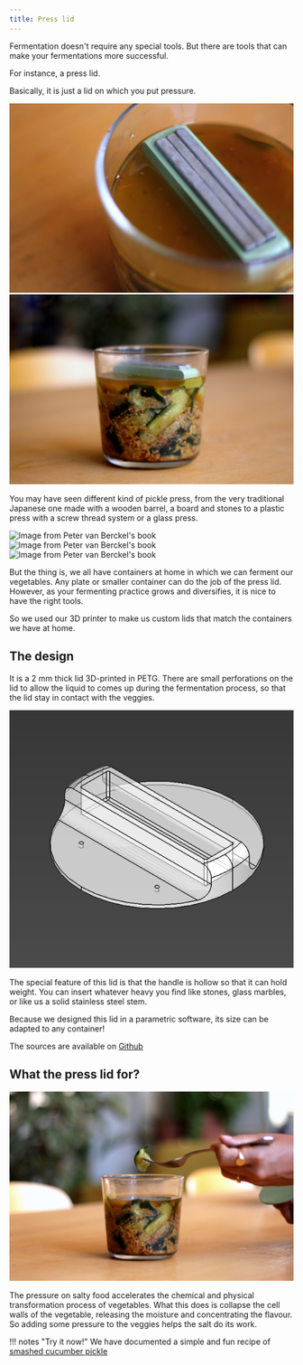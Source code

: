 ```yaml
---
title: Press lid
---
```


Fermentation doesn't require any special tools. But there are tools that can make your fermentations more successful.

For instance, a press lid.

Basically, it is just a lid on which you put pressure.

![](press-lid-01.jpg)
![](press-lid-02.jpg)

You may have seen different kind of pickle press, from the very traditional Japanese one made with a wooden barrel, a board and stones to a plastic press with a screw thread system or a glass press.

![Image from Peter van Berckel's book](small:wood-press.jpg)
![Image from Peter van Berckel's book](small:plastic-press.jpg)
![Image from Peter van Berckel's book](small:glass-press.jpg)

But the thing is, we all have containers at home in which we can ferment our vegetables. Any plate or smaller container can do the job of the press lid. However, as your fermenting practice grows and diversifies, it is nice to have the right tools.

So we used our 3D printer to make us custom lids that match the containers we have at home.

## The design

It is a 2 mm thick lid 3D-printed in PETG. There are small perforations on the lid to allow the liquid to comes up during the fermentation process, so that the lid stay in contact with the veggies.

![](freecad.png)

The special feature of this lid is that the handle is hollow so that it can hold weight. You can insert whatever heavy you find like stones, glass marbles, or like us a solid stainless steel stem.

Because we designed this lid in a parametric software, its size can be adapted to any container!

The sources are available on [Github](https://github.com/domingoclub/press-lid)

## What the press lid for?

![](press-lid-03.jpg)

The pressure on salty food accelerates the chemical and physical transformation process of vegetables.
What this does is collapse the cell walls of the vegetable, releasing the moisture and concentrating the flavour.
So adding some pressure to the veggies helps the salt do its work.


!!! notes "Try it now!"
    We have documented a simple and fun recipe of [smashed cucumber pickle](smashed-cucumber-pickle.html)
